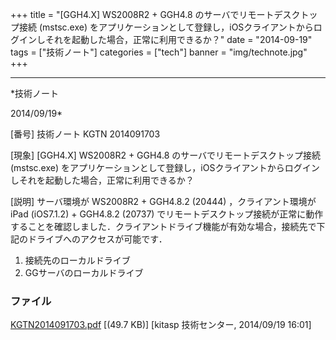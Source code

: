 ﻿+++
title = "[GGH4.X] WS2008R2 + GGH4.8 のサーバでリモートデスクトップ接続 (mstsc.exe) をアプリケーションとして登録し，iOSクライアントからログインしそれを起動した場合，正常に利用できるか？"
date = "2014-09-19"
tags = ["技術ノート"]
categories = ["tech"]
banner = "img/technote.jpg"
+++

-----------------------------------------------------------------------------------------------------------------------------

*技術ノート

2014/09/19*


[番号]
技術ノート KGTN 2014091703

[現象]
[GGH4.X] WS2008R2 + GGH4.8 のサーバでリモートデスクトップ接続
(mstsc.exe)
をアプリケーションとして登録し，iOSクライアントからログインしそれを起動した場合，正常に利用できるか？

[説明]
サーバ環境が WS2008R2 + GGH4.8.2 (20444) ，クライアント環境が iPad
(iOS7.1.2) + GGH4.8.2 (20737)
でリモートデスクトップ接続が正常に動作することを確認しました．クライアントドライブ機能が有効な場合，接続先で下記のドライブへのアクセスが可能です．

1) 接続先のローカルドライブ
2) GGサーバのローカルドライブ


### ファイル

 
 


[KGTN2014091703.pdf](http://techreport.kitasp.net/attachments/download/1735/KGTN2014091703.pdf)
 [(49.7 KB)] [kitasp 技術センター, 2014/09/19
16:01]


 


 

